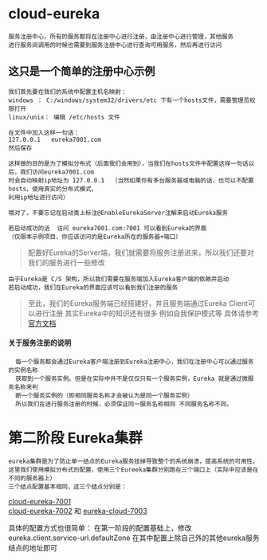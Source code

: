 # cloud-eureka 
    服务注册中心，所有的服务都将在注册中心进行注册，由注册中心进行管理，其他服务
    进行服务间调用的时候也需要到服务注册中心进行查询可用服务，然后再进行访问
##  这只是一个简单的注册中心示例
    我们首先要在我们的系统中配置主机名映射：
    windows ： C:/windows/system32/drivers/etc 下有一个hosts文件，需要管理员权限打开
    linux/unix： 编辑 /etc/hosts 文件
    
    在文件中加入这样一句话：
    127.0.0.1   eureka7001.com  
    然后保存  
    
    这样做的目的是为了模拟分布式（后面我们会用到），当我们在hosts文件中配置这样一句话以后，我们访问eureka7001.com
    时会自动映射ip地址为 127.0.0.1  （当然如果你有多台服务器或电脑的话，也可以不配置hosts，使用真实的分布式模式，
    利用ip地址进行访问）
    
    哦对了，不要忘记在启动类上标注@EnableEurekaServer注解来启动Eureka服务
    
    若启动成功的话  访问 eureka7001.com:7001 可以看到Eureka的界面
    （仅限本示例项目，你应该访问的是Eureka所在的服务器+端口）
    
>   配置好Eureka的Server端，我们就需要将服务注册进来，所以我们还要对我们的服务进行一些修改

    由于Eureka是 C/S 架构，所以我们需要在服务端加入Eureka客户端的依赖并启动
    若启动成功，我们在Eureka的界面应该可以看到我们注册的服务
    
>   至此，我们的Eureka服务端已经搭建好，并且服务端通过Eureka Client可以进行注册
    其实Eureka中的知识还有很多 例如自我保护模式等 具体请参考  [官方文档](https://cloud.spring.io/spring-cloud-netflix/spring-cloud-netflix.html)

####  关于服务注册的说明
      每一个服务都会通过Eureka客户端注册到Eureka注册中心，我们在注册中心可以通过服务的实例名称
      获取到一个服务实例。但是在实际中并不是仅仅只有一个服务实例，Eureka 就是通过微服务名称来判
      断一个服务实例的（即相同服务名称才会被认为是同一个服务实例）
      所以我们在进行服务注册的时候，必须保证同一服务名称相同 不同服务名称不同。
 

# 第二阶段 Eureka集群
    eureka集群是为了防止单一结点的Eureka服务挂掉导致整个的系统崩溃，提高系统的可用性。
    这里我们使用模拟分布式的配置，使用三个Eureeka集群分别跑在三个端口上（实际中应该是在不同的服务器上）
    三个结点配置基本相同，这三个结点分别是：
    
   [cloud-eureka-7001](https://github.com/811105717/SpringCloud/tree/master/cloud-eureka-7001)    
      [cloud-eureka-7002](https://github.com/811105717/SpringCloud/tree/master/cloud-eureka-7002) 和 
      [eureka-cloud-7003](https://github.com/811105717/SpringCloud/tree/master/cloud-eureka-7003)
   
   具体的配置方式也很简单：
   在第一阶段的配置基础上，修改eureka.client.service-url.defaultZone
   在其中配置上除自己外的其他eureka服务结点的地址即可